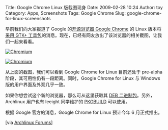 Title: Google Chrome Linux 版截图现身
Date: 2009-02-28 10:24
Author: toy
Category: Apps, Screenshots
Tags: Google Chrome
Slug: google-chrome-for-linux-screenshots

早前我们向大家报道了 Google 的[开源浏览器 Google
Chrome](http://linuxtoy.org/archives/google-chrome.html) 的 Linux
版本将[采用 GTK+
工具包](http://linuxtoy.org/archives/linux-version-of-google-chrome-to-use-gtk.html)的消息。现在，已经有网友放出了该浏览器的相关截图，让我们一起来看看。

[![Chromium](http://i.linuxtoy.org/images/2009/02/chromium1-thumb.png)](http://i.linuxtoy.org/images/2009/02/chromium1.png)

[![Chromium](http://i.linuxtoy.org/images/2009/02/chromium2-thumb.png)](http://i.linuxtoy.org/images/2009/02/chromium2.png)

从上面的截图，我们可以看到 Google Chrome for Linux 目前还处于 pre-alpha
阶段，其可用性仍有一段距离。同时，Google Chrome for Linux 与 Windows
版的用户界面及外观几乎一致。

如果你想尝试这个新的浏览器，那么可从这里获取其 [DEB
二进制包](http://ppa.launchpad.net/chromium-daily/ppa/ubuntu/pool/main/c/chromium-browser/)。另外，Archlinux
用户也有 leeight 同学维护的
[PKGBUILD](http://aur.archlinux.org/packages.php?ID=24266) 可以使用。

根据 Google 官方的消息，Google Chrome for Linux 预计今年 6 月正式推出。

[via [Archlinux
Forums](http://bbs.archlinux.org/viewtopic.php?id=66357)]
